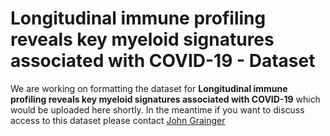 # Longitudinal immune profiling reveals key myeloid signatures associated with COVID-19 - Dataset
We are working on formatting the dataset for **Longitudinal immune profiling reveals key myeloid signatures associated with COVID-19** which would be uploaded here shortly. In the meantime if you want to discuss access to this dataset please contact [John Grainger](john.grainger-2@manchester.ac.uk) 
